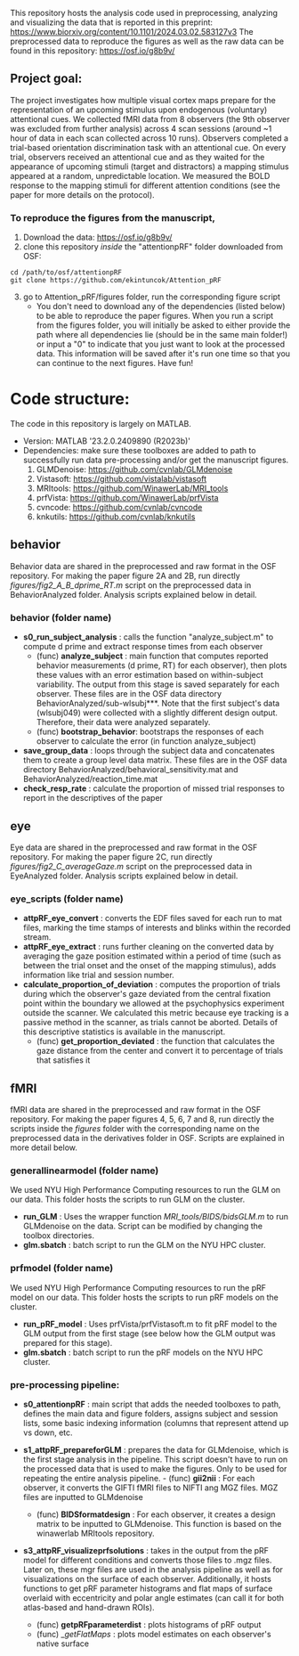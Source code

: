This repository hosts the analysis code used in preprocessing, analyzing and visualizing the data that is reported in this preprint: https://www.biorxiv.org/content/10.1101/2024.03.02.583127v3
The preprocessed data to reproduce the figures as well as the raw data can be found in this repository: https://osf.io/g8b9v/

## Project goal:

The project investigates how multiple visual cortex maps prepare for the representation of an upcoming stimulus upon endogenous (voluntary) attentional cues. We collected fMRI data from 8 observers (the 9th observer was excluded from further analysis) across 4 scan sessions (around ~1 hour of data in each scan collected across 10 runs). Observers completed a trial-based orientation discrimination task with an attentional cue. On every trial, observers received an attentional cue and as they waited for the appearance of upcoming stimuli (target and distractors) a mapping stimulus appeared at a random, unpredictable location. We measured the BOLD response to the mapping stimuli for different attention conditions (see the paper for more details on the protocol).


### To reproduce the figures from the manuscript, 

1. Download the data: https://osf.io/g8b9v/
2. clone this repository _inside_ the "attentionpRF" folder downloaded from OSF:
```
cd /path/to/osf/attentionpRF
git clone https://github.com/ekintuncok/Attention_pRF
```
3. go to Attention_pRF/figures folder, run the corresponding figure script
	- You don't need to download any of the dependencies (listed below) to be able to reproduce the paper figures. When you run a script from the figures folder, you will initially be asked to either provide the path where all dependencies lie (should be in the same main folder!) or input a "0" to indicate that you just want to look at the processed data. This information will be saved after it's run one time so that you can continue to the next figures. Have fun! 

# Code structure:

The code in this repository is largely on MATLAB. 
- Version:
	MATLAB  '23.2.0.2409890 (R2023b)'
- Dependencies: make sure these toolboxes are added to path to successfully run data pre-processing and/or get the manuscript figures. 
	1. GLMDenoise: https://github.com/cvnlab/GLMdenoise
	2. Vistasoft: https://github.com/vistalab/vistasoft
	3. MRItools: https://github.com/WinawerLab/MRI_tools
	4. prfVista: https://github.com/WinawerLab/prfVista
	5. cvncode: https://github.com/cvnlab/cvncode
	6. knkutils: https://github.com/cvnlab/knkutils
	

## behavior

Behavior data are shared in the preprocessed and raw format in the OSF repository. For making the paper figure 2A and 2B, run directly _figures/fig2_A_B_dprime_RT.m_ script on the preprocessed data in BehaviorAnalyzed folder. Analysis scripts explained below in detail.

### behavior (folder name)

- __s0_run_subject_analysis__ : calls the function "analyze_subject.m" to compute d prime and extract response times from each observer
	- (func) __analyze_subject__ : main function that computes reported behavior measurements (d prime, RT) for each observer), then plots these values with an error estimation based on within-subject variability. The output from this stage is saved separately for each observer. These files are in the OSF data directory BehaviorAnalyzed/sub-wlsubj***. Note that the first subject's data (wlsubj049) were collected with a slightly different design output. Therefore, their data were analyzed separately.
	- (func) __bootstrap_behavior__: bootstraps the responses of each observer to calculate the error (in function analyze_subject)
- __save_group_data__ : loops through the subject data and concatenates them to create a group level data matrix. These files are in the OSF data directory BehaviorAnalyzed/behavioral_sensitivity.mat and BehaviorAnalyzed/reaction_time.mat
- __check_resp_rate__ : calculate the proportion of missed trial responses to report in the descriptives of the paper

## eye 

Eye data are shared in the preprocessed and raw format in the OSF repository. For making the paper figure 2C, run directly _figures/fig2_C_averageGaze.m_ script on the preprocessed data in EyeAnalyzed folder. Analysis scripts explained below in detail.

### eye_scripts (folder name)

- __attpRF_eye_convert__ : converts the EDF files saved for each run to mat files, marking the time stamps of interests and blinks within the recorded stream. 
- __attpRF_eye_extract__ : runs further cleaning on the converted data by averaging the gaze position estimated within a period of time (such as between the trial onset and the onset of the mapping stimulus), adds information like trial and session number.
- __calculate_proportion_of_deviation__ : computes the proportion of trials during which the observer's gaze deviated from the central fixation point within the boundary we allowed at the psychophysics experiment outside the scanner. We calculated this metric because eye tracking is a passive method in the scanner, as trials cannot be aborted. Details of this descriptive statistics is available in the manuscript.
	- (func) __get_proportion_deviated__ : the function that calculates the gaze distance from the center and convert it to percentage of trials that satisfies it

## fMRI

fMRI data are shared in the preprocessed and raw format in the OSF repository. For making the paper figures 4, 5, 6, 7 and 8, run directly the scripts inside the _figures_ folder with the corresponding name on the preprocessed data in the derivatives folder in OSF. Scripts are explained in more detail below.


### generallinearmodel (folder name)

We used NYU High Performance Computing resources to run the GLM on our data. This folder hosts the scripts to run GLM on the cluster.
- __run_GLM__ : Uses the wrapper function _MRI_tools/BIDS/bidsGLM.m_ to run GLMdenoise on the data. Script can be modified by changing the toolbox directories.
- __glm.sbatch__ : batch script to run the GLM on the NYU HPC cluster. 

### prfmodel (folder name)

We used NYU High Performance Computing resources to run the pRF model on our data. This folder hosts the scripts to run pRF models on the cluster.
- __run_pRF_model__ : Uses prfVista/prfVistasoft.m to fit pRF model to the GLM output from the first stage (see below how the GLM output was prepared for this stage).
- __glm.sbatch__ : batch script to run the pRF models on the NYU HPC cluster. 
 

### pre-processing pipeline:

- __s0_attentionpRF__ : main script that adds the needed toolboxes to path, defines the main data and figure folders, assigns subject and session lists, some basic indexing information (columns that represent attend up vs down, etc.
- __s1_attpRF_prepareforGLM__ : prepares the data for GLMdenoise, which is the first stage analysis in the pipeline. This script doesn't have to run on the processed data that is used to make the figures. Only to be used for repeating the entire analysis pipeline.
    	- (func) __gii2nii__ : For each observer, it converts the GIFTI fMRI files to NIFTI ang MGZ files. MGZ files are inputted to GLMdenoise
   	- (func) __BIDSformatdesign__ : For each observer, it creates a design matrix to be inputted to GLMdenoise. This function is based on the winawerlab MRItools repository. 

- __s3_attpRF_visualizeprfsolutions__ : takes in the output from the pRF model for different conditions and converts those files to .mgz files. Later on, these mgr files are used in the analysis pipeline as well as for visualizations on the surface of each observer. Additionally, it hosts functions to get pRF parameter histograms and flat maps of surface overlaid with eccentricity and polar angle estimates (can call it for both atlas-based and hand-drawn ROIs). 
	- (func) __getpRFparameterdist__ : plots histograms of pRF output
	- (func) __getFlatMaps_ : plots model estimates on each observer's native surface 




